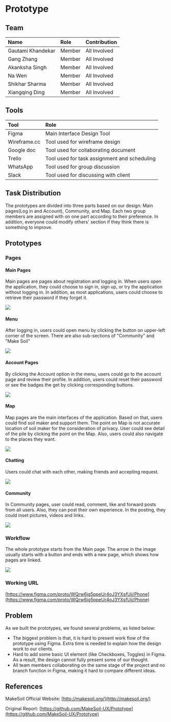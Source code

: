 # Prototype #

## Team ##

| Name                 	| Role		    | Contribution |
| :---                 	| :---         	| :---         |
| Gautami Khandekar	   	| Member |  All Involved |
| Gang Zhang		   	| Member | 	All Involved |
| Akanksha Singh	   	| Member |  All Involved |
| Na Wen				| Member | 	All Involved |
| Shikhar Sharma   		| Member | 	All Involved |
| Xiangqing Ding		| Member | 	All Involved |


## Tools ##

| Tool                 	| Role		    |
| :---                 	| :---         	|
| Figma	   				| Main Interface Design Tool |
| Wireframe.cc 			| Tool used for wireframe design |
| Google doc   			| Tool used for collaborating document |
| Trello				| Tool used for task assignment and scheduling |
| WhatsApp	   			| Tool used for group discussion |
| Slack	   				| Tool used for discussing with client  |

## Task Distribution ##

The prototypes are divided into three parts based on our design: Main pages(Log in and Account), Community, and Map. Each two group members are assigned with on one part according to their preference. In addition, everyone could modify others' section if they think there is something to improve.

## Prototypes ##

### Pages ###


#### Main Pages ####

Main pages are pages about registration and logging in. When users open the application, they could choose to sign in, sign up, or try the application without logging in. In addition, as most applications, users could choose to retrieve their password if they forget it.   

![](./Pages/mains.png)

#### Menu ####

After logging in, users could open menu by clicking the button on upper-left corner of the screen. There are also sub-sections of "Community" and "Make Soil"

![](./Pages/menus.png)

#### Account Pages ####

By clicking the Account option in the menu, users could go to the account page and review their profile. In addition, users could reset their password or see the badges the get by clicking corresponding buttons. 

![](./Pages/accounts.png)

#### Map ####

Map pages are the main interfaces of the application. Based on that, users could find soil maker and support them. The point on Map is not accurate location of soil maker for the consideration of privacy. User could see detail of the pile by clicking the point on the Map. Also, users could also navigate to the places they want. 

![](./Pages/maps.png)


#### Chatting ####

Users could chat with each other, making friends and accepting request.

![](./Pages/chats.png)

#### Community ####

In Community pages, user could read, comment, like and forward posts from all users. Also, they can post their own experience. In the posting, they could inset pictures, videos and links.

![](./Pages/communities.png)

### Workflow ###

The whole prototype starts from the Main page. The arrow in the image usually starts with a button and ends with a new page, which shows how pages are linked.

![](./workflow.png)

### Working URL ###

[https://www.figma.com/proto/WQrw6jg5ppeUr4oJ3YXsfUjj/Phone](https://www.figma.com/proto/WQrw6jg5ppeUr4oJ3YXsfUjj/Phone)

## Problem ##

As we built the prototypes, we found several problems, as listed below:

+ The biggest problem is that, it is hard to present work flow of the prototype using Figma. Extra time is needed to explain how the design work to our clients.
+ Hard to add some basic UI element (like Checkboxes, Toggles) in Figma. As a result, the design cannot fully present some of our thought.
+ All team members collaborating on the same stage of the project and no branch function in Figma, making it hard to compare different ideas.


## References ##

MakeSoil Official Website: [http://makesoil.org/](http://makesoil.org/)

Original Report: [https://github.com/MakeSoil-UX/Prototype](https://github.com/MakeSoil-UX/Prototype)
